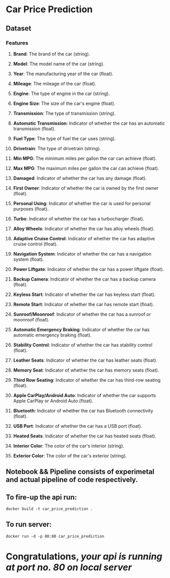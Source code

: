 # Car Price Prediction

## Dataset
### Features

1. **Brand**: The brand of the car (string).

2. **Model**: The model name of the car (string).

3. **Year**: The manufacturing year of the car (float).

4. **Mileage**: The mileage of the car (float).

5. **Engine**: The type of engine in the car (string).

6. **Engine Size**: The size of the car's engine (float).

7. **Transmission**: The type of transmission (string).

8. **Automatic Transmission**: Indicator of whether the car has an automatic transmission (float).

9. **Fuel Type**: The type of fuel the car uses (string).

10. **Drivetrain**: The type of drivetrain (string).

11. **Min MPG**: The minimum miles per gallon the car can achieve (float).

12. **Max MPG**: The maximum miles per gallon the car can achieve (float).

13. **Damaged**: Indicator of whether the car has any damage (float).

14. **First Owner**: Indicator of whether the car is owned by the first owner (float).

15. **Personal Using**: Indicator of whether the car is used for personal purposes (float).

16. **Turbo**: Indicator of whether the car has a turbocharger (float).

17. **Alloy Wheels**: Indicator of whether the car has alloy wheels (float).

18. **Adaptive Cruise Control**: Indicator of whether the car has adaptive cruise control (float).

19. **Navigation System**: Indicator of whether the car has a navigation system (float).

20. **Power Liftgate**: Indicator of whether the car has a power liftgate (float).

21. **Backup Camera**: Indicator of whether the car has a backup camera (float).

22. **Keyless Start**: Indicator of whether the car has keyless start (float).

23. **Remote Start**: Indicator of whether the car has remote start (float).

24. **Sunroof/Moonroof**: Indicator of whether the car has a sunroof or moonroof (float).

25. **Automatic Emergency Braking**: Indicator of whether the car has automatic emergency braking (float).

26. **Stability Control**: Indicator of whether the car has stability control (float).

27. **Leather Seats**: Indicator of whether the car has leather seats (float).

28. **Memory Seat**: Indicator of whether the car has memory seats (float).

29. **Third Row Seating**: Indicator of whether the car has third-row seating (float).

30. **Apple CarPlay/Android Auto**: Indicator of whether the car supports Apple CarPlay or Android Auto (float).

31. **Bluetooth**: Indicator of whether the car has Bluetooth connectivity (float).

32. **USB Port**: Indicator of whether the car has a USB port (float).

33. **Heated Seats**: Indicator of whether the car has heated seats (float).

34. **Interior Color**: The color of the car's interior (string).

35. **Exterior Color**: The color of the car's exterior (string).

## Notebook && Pipeline consists of experimetal and actual pipeline of code respectively.

## To fire-up the api run:
```
docker build -t car_price_prediction . 
```

## To run server:
```
docker run -d -p 80:80 car_price_prediction
```


# **Congratulations**, *your api is running at port no. 80 on local server*